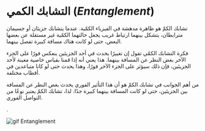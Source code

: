 # التشابك الكمي  ($Entanglement$)

تشابك الكمّ هو ظاهرة مدهشة في الفيزياء الكمّية. عندما يتشابك جزيئان أو جسيمان مترابطان، يتشكل بينهما ارتباط غريب يجعل حالتهما الكمّية غير مستقلة عن بعضها البعض، حتى لو كانت هناك مسافة كبيرة تفصل بينهما.

فكرة التشابك الكمّي تقول إن تغييرًا يحدث في أحد الجزيئين ينعكس فورًا على الجزء الآخر بغض النظر عن المسافة بينهما. هذا يعني أنه إذا قمنا بقياس خاصية معينة لأحد الجزيئين، فإن ذلك سيؤثر على الجزء الآخر فورًا، وهذا يحدث حتى لو كانا متباعدين في أقطاب مختلفة.

من أهم الجوانب في تشابك الكمّ هو أن هذا التأثير الفوري يحدث بغض النظر عن المسافة بين الجزيئين، حتى لو كانت المسافة بينهما كبيرة جدًا. لذا، تشابك الكمّ يعتبر نوعًا من التواصل الفوري.


.


<!-- we need more information about Entanglement -->

![gif Entanglement ](~/images/entanglment.gif) 


